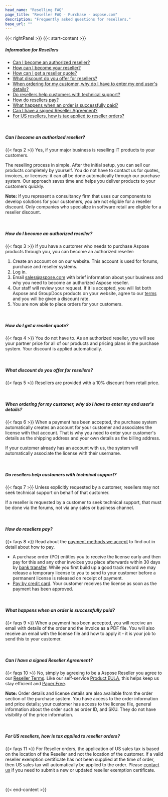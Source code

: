 ```yaml
---
head_name: "Reselling FAQ"
page_title: "Reseller FAQ - Purchase - aspose.com"
description: "Frequently asked questions for resellers."
base_url: ""
---
```

{{< rightPanel >}}
{{< start-content >}}

##### **Information for Resellers**
* [Can I become an authorized reseller?](/faqs/reseller#1)
* [How can I become your reseller?](/faqs/reseller#2)
* [How can I get a reseller quote?](/faqs/reseller#3)
* [What discount do you offer for resellers?](/faqs/reseller#4)
* [When ordering for my customer, why do I have to enter my end user's details?](/faqs/reseller#5)
* [Do resellers help customers with technical support?](/faqs/reseller#6)
* [How do resellers pay?](/faqs/reseller#7)
* [What happens when an order is successfully paid?](/faqs/reseller#8)
* [Can I have a signed Reseller Agreement?](/faqs/reseller#9)
* [For US resellers, how is tax applied to reseller orders?](/faqs/reseller#10)

&nbsp;  
##### **Can I become an authorized reseller?**
{{< faqs 2 >}} Yes, if your major business is reselling IT products to your customers.

The reselling process in simple. After the initial setup, you can sell our products completely by yourself. You do not have to contact us for quotes, invoices, or licenses: it can all be done automatically through our purchase system. Our approach saves time and helps you deliver products to your customers quickly.

**Note:** If you represent a consultancy firm that uses our components to develop solutions for your customers, you are not eligible for a reseller discount. Only companies who specialize in software retail are eligible for a reseller discount.

&nbsp;  

##### **How do I become an authorized reseller?**
{{< faqs 3 >}} If you have a customer who needs to purchase Aspose products through you, you can become an authorized reseller:

1. Create an account on on our website.
This account is used for forums, purchase and reseller systems.
2. Log in.
3. Email [sales@aspose.com](mailto:sales@aspose.com) with brief information about your business and why you need to become an authorized Aspose reseller.
4. Our staff will review your request. If it is accepted, you will list both Aspose and GroupDocs products on your website, agree to our [terms](/policies/resellers/terms) and you will be given a discount rate.
5. You are now able to place orders for your customers.

&nbsp;  

##### **How do I get a reseller quote?**
{{< faqs 4 >}} You do not have to. As an authorized reseller, you will see your partner price for all of our products and pricing plans in the purchase system. Your discount is applied automatically.

&nbsp;  

##### **What discount do you offer for resellers?**
{{< faqs 5 >}} Resellers are provided with a 10% discount from retail price.

&nbsp;  

##### **When ordering for my customer, why do I have to enter my end user's details?**
{{< faqs 6 >}} When a payment has been accepted, the purchase system automatically creates an account for your customer and associates the license with that account. That is why you need to enter your customer's details as the shipping address and your own details as the billing address.

If your customer already has an account with us, the system will automatically associate the license with their username.

&nbsp;  

##### **Do resellers help customers with technical support?**
{{< faqs 7 >}} Unless explicitly requested by a customer, resellers may not seek technical support on behalf of that customer.

If a reseller is requested by a customer to seek technical support, that must be done via the forums, not via any sales or business channel.

&nbsp;  

##### **How do resellers pay?**
{{< faqs 8 >}} Read about the [payment methods we accept](/policies/payment-methods) to find out in detail about how to pay.

* A purchase order (PO) entitles you to receive the license early and then pay for this and any other invoices you place afterwards within 30 days by [bank transfer](/policies/bank-transfer). While you first build up a good track record we may release a temporary license to you to send to your customer before a permanent license is released on receipt of payment.
* [Pay by credit card](/policies/credit-card). Your customer receives the license as soon as the payment has been approved.

&nbsp;  

##### **What happens when an order is successfully paid?**
{{< faqs 9 >}} When a payment has been accepted, you will receive an email with details of the order and the invoice as a PDF file. You will also receive an email with the license file and how to apply it - it is your job to send this to your customer.

&nbsp;  

##### **Can I have a signed Reseller Agreement?**
{{< faqs 10 >}} No, simply by agreeing to be a Aspose Reseller you agree to our [Reseller Terms](/policies/resellers/terms). Like our self-service [Product EULA](https://about.aspose.com/legal/eula/), this helps keep us stay efficient and [Paper Free](https://about.aspose.com/legal/paperless-policy/).

**Note:** Order details and license details are also available from the order section of the purchase system. You have access to the order information and price details; your customer has access to the license file, general information about the order such as order ID, and SKU. They do not have visibility of the price information.

&nbsp;  

##### **For US resellers, how is tax applied to reseller orders?**
{{< faqs 11 >}} For Reseller orders, the application of US sales tax is based on the location of the Reseller and not the location of the customer.  If a valid reseller exemption certificate has not been supplied at the time of order, then US sales tax will automatically be applied to the order.  Please [contact us](https://about.aspose.com/contact/) if you need to submit a new or updated reseller exemption certificate.

&nbsp;  

{{< end-content >}}